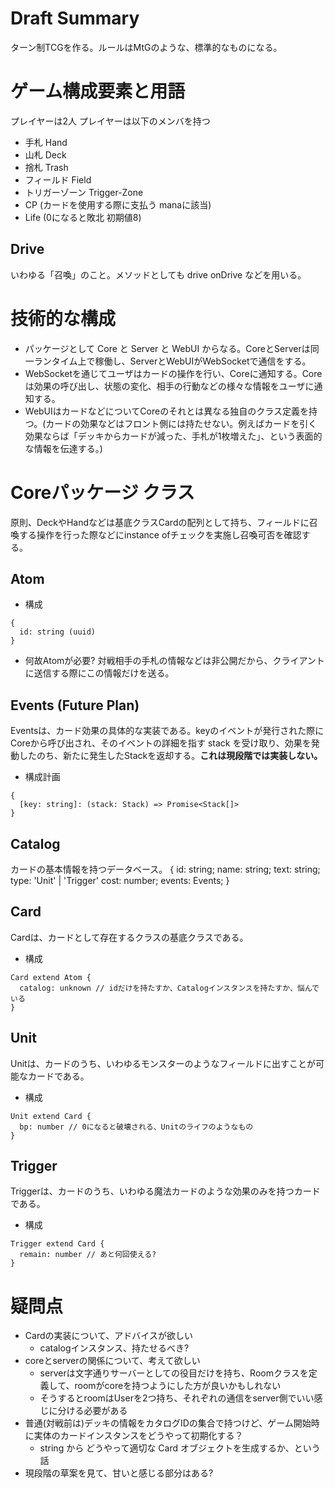 # Draft Summary

ターン制TCGを作る。ルールはMtGのような、標準的なものになる。

# ゲーム構成要素と用語

プレイヤーは2人
プレイヤーは以下のメンバを持つ

- 手札 Hand
- 山札 Deck
- 捨札 Trash
- フィールド Field
- トリガーゾーン Trigger-Zone
- CP (カードを使用する際に支払う manaに該当)
- Life (0になると敗北 初期値8)

## Drive

いわゆる「召喚」のこと。メソッドとしても drive onDrive などを用いる。

# 技術的な構成

- パッケージとして Core と Server と WebUI からなる。CoreとServerは同一ランタイム上で稼働し、ServerとWebUIがWebSocketで通信をする。
- WebSocketを通じてユーザはカードの操作を行い、Coreに通知する。Coreは効果の呼び出し、状態の変化、相手の行動などの様々な情報をユーザに通知する。
- WebUIはカードなどについてCoreのそれとは異なる独自のクラス定義を持つ。(カードの効果などはフロント側には持たせない。例えばカードを引く効果ならば「デッキからカードが減った、手札が1枚増えた」、という表面的な情報を伝達する。)

# Coreパッケージ クラス

原則、DeckやHandなどは基底クラスCardの配列として持ち、フィールドに召喚する操作を行った際などにinstance ofチェックを実施し召喚可否を確認する。

## Atom

- 構成

```
{
  id: string (uuid)
}
```

- 何故Atomが必要?
  対戦相手の手札の情報などは非公開だから、クライアントに送信する際にこの情報だけを送る。

## Events (Future Plan)

Eventsは、カード効果の具体的な実装である。keyのイベントが発行された際にCoreから呼び出され、そのイベントの詳細を指す stack を受け取り、効果を発動したのち、新たに発生したStackを返却する。**これは現段階では実装しない。**

- 構成計画

```
{
  [key: string]: (stack: Stack) => Promise<Stack[]>
}
```

## Catalog

カードの基本情報を持つデータベース。
{
id: string;
name: string;
text: string;
type: 'Unit' | 'Trigger'
cost: number;
events: Events;
}

## Card

Cardは、カードとして存在するクラスの基底クラスである。

- 構成

```
Card extend Atom {
  catalog: unknown // idだけを持たすか、Catalogインスタンスを持たすか、悩んでいる
}
```

## Unit

Unitは、カードのうち、いわゆるモンスターのようなフィールドに出すことが可能なカードである。

- 構成

```
Unit extend Card {
  bp: number // 0になると破壊される、Unitのライフのようなもの
}
```

## Trigger

Triggerは、カードのうち、いわゆる魔法カードのような効果のみを持つカードである。

- 構成

```
Trigger extend Card {
  remain: number // あと何回使える?
}
```

# 疑問点

- Cardの実装について、アドバイスが欲しい
  - catalogインスタンス、持たせるべき?
- coreとserverの関係について、考えて欲しい
  - serverは文字通りサーバーとしての役目だけを持ち、Roomクラスを定義して、roomがcoreを持つようにした方が良いかもしれない
  - そうするとroomはUserを2つ持ち、それぞれの通信をserver側でいい感じに分ける必要がある
- 普通(対戦前は)デッキの情報をカタログIDの集合で持つけど、ゲーム開始時に実体のカードインスタンスをどうやって初期化する？
  - string から どうやって適切な Card オブジェクトを生成するか、という話
- 現段階の草案を見て、甘いと感じる部分はある?
